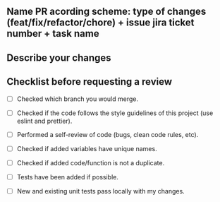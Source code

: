 ## Name PR acording scheme: type of changes (feat/fix/refactor/chore) + issue jira ticket number + task name

## Describe your changes


## Checklist before requesting a review

- [ ] Checked which branch you would merge.
- [ ] Checked if the code follows the style guidelines of this project (use eslint and prettier).
- [ ] Performed a self-review of code (bugs, clean code rules, etc).
- [ ] Checked if added variables have unique names.
- [ ] Checked if added code/function is not a duplicate. 
- [ ] Tests have been added if possible.
- [ ] New and existing unit tests pass locally with my changes.


